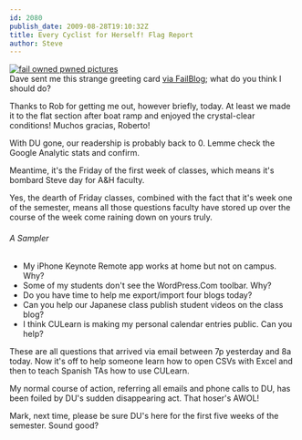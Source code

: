 ```yaml
---
id: 2080
publish_date: 2009-08-28T19:10:32Z
title: Every Cyclist for Herself! Flag Report
author: Steve
---
```

[![fail owned pwned pictures](http://failblog.wordpress.com/files/2009/02/fail-owned-friend-fail.jpg "fail-owned-friend-fail")](http://failblog.org/2009/05/15/best-friend-fail/)  
Dave sent me this strange greeting card [via FailBlog](http://www.failblog.org); what do you think I should do?

Thanks to Rob for getting me out, however briefly, today. At least we made it to the flat section after boat ramp and enjoyed the crystal-clear conditions! Muchos gracias, Roberto!

With DU gone, our readership is probably back to 0. Lemme check the Google Analytic stats and confirm.

Meantime, it's the Friday of the first week of classes, which means it's bombard Steve day for A&H faculty.

Yes, the dearth of Friday classes, combined with the fact that it's week one of the semester, means all those questions faculty have stored up over the course of the week come raining down on yours truly.

###### A Sampler

*   My iPhone Keynote Remote app works at home but not on campus. Why?
*   Some of my students don't see the WordPress.Com toolbar. Why?
*   Do you have time to help me export/import four blogs today?
*   Can you help our Japanese class publish student videos on the class blog?
*   I think CULearn is making my personal calendar entries public. Can you help?

These are all questions that arrived via email between 7p yesterday and 8a today. Now it's off to help someone learn how to open CSVs with Excel and then to teach Spanish TAs how to use CULearn.

My normal course of action, referring all emails and phone calls to DU, has been foiled by DU's sudden disappearing act. That hoser's AWOL!

Mark, next time, please be sure DU's here for the first five weeks of the semester. Sound good?
